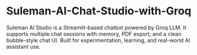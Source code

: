 # Suleman-AI-Chat-Studio-with-Groq
Suleman AI Studio is a Streamlit-based chatbot powered by Groq LLM. It supports multiple chat sessions with memory, PDF export, and a clean bubble-style chat UI. Built for experimentation, learning, and real-world AI assistant use.
